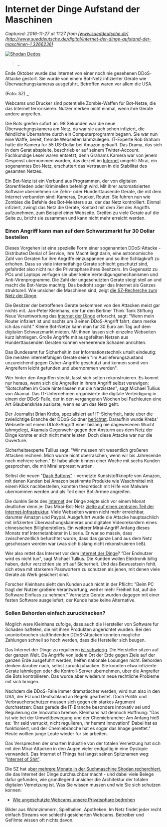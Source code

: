 # Internet der Dinge Aufstand der Maschinen

_Captured: 2016-11-27 at 11:27 from [www.sueddeutsche.de](http://www.sueddeutsche.de/digital/internet-der-dinge-aufstand-der-maschinen-1.3266236)_

[ ![Shodan Dedos](http://media-cdn.sueddeutsche.de/image/sz.1.3267946/940x528?v=1480100541000) ](http://media-cdn.sueddeutsche.de/image/sz.1.3267946/860x860?v=1480100541000)

> _ 

Ende Oktober wurde das Internet von einer noch nie gesehenen DDoS-Attacke gestort. Sie wurde von einem Bot-Netz infizierter Gerate wie Überwachungskameras ausgefuhrt. Betroffen waren vor allem die USA.

(Foto: SZ) _

Webcams und Drucker sind potentielle Zombie-Waffen fur Bot-Netze, die das Internet terrorisieren. Nutzer merken nicht einmal, wenn ihre Gerate andere angreifen.

Die Bots greifen sofort an. 98 Sekunden war die neue Überwachungskamera am Netz, da war sie auch schon infiziert, die feindliche Übernahme durch ein Computerprogramm begann. Sie war nun eine Waffe, bereit, fremde Webseiten lahmzulegen. IT-Experte Rob Graham hatte die Kamera fur 55 US-Dollar bei Amazon gekauft. Das Drama, das sich in dem Gerat abspielte, beschrieb er auf seinem Twitter-Account. Fachkundige Leser waren entsetzt, denn Grahams Kamera war von jenem Gespenst ubernommen worden, das derzeit im [Internet](http://www.sueddeutsche.de/thema/Internet) umgeht: Mirai, ein sogenanntes Bot-Netz, erschuttert das Vertrauen in die Stabilitat des gesamten Netzes.

Ein Bot-Netz ist ein Verbund aus Programmen, der von digitalen Storenfrieden oder Kriminellen befehligt wird. Mit ihrer automatisierten Software ubernehmen sie Zehn- oder Hunderttausende Gerate, die mit dem Internet verbunden sind: Kameras, Drucker, Router. Sie fuhren nun wie Zombies die Befehle des Bot-Meisters aus, der das Netz kontrolliert. Einmal infiziert, zwingt das Netz die Gerate, Kontakt mit dem Ziel des Angriffs aufzunehmen, zum Beispiel einer Webseite. Greifen zu viele Gerate auf die Seite zu, bricht sie zusammen und kann nicht mehr erreicht werden.

### Einen Angriff kann man auf dem Schwarzmarkt fur 30 Dollar bestellen

Dieses Vorgehen ist eine spezielle Form einer sogenannten DDoS-Attacke - Distributed Denial of Service, ihre Macht liegt darin, eine astronomische Zahl von Geraten fur ihre Angriffe einzuspannen und so ihre Schlagkraft zu erhohen. Dass so viele internetfahige Gerate schlecht geschutzt sind, gefahrdet also nicht nur die Privatsphare ihres Besitzers. Im Gegensatz zu PCs und Laptops verfugen sie uber keine Verteidigungsmechanismen und Anti-Virenprogramme. Die Zahl der ungeschutzten Gerate steigt steil an und macht die Bot-Netze machtig. Das bedroht sogar das Internet als Ganzes strukturell. Wie unsicher die Maschinen sind, zeigt [die SZ-Recherche zum Netz der Dinge](http://gfx.sueddeutsche.de/apps/58343704f38f33fb247b637d/www/).

Die Besitzer der betroffenen Gerate bekommen von den Attacken meist gar nichts mit. Jan-Peter Kleinhans, der fur den Berliner Think Tank Stiftung Neue Verantwortung das [Internet der Dinge](http://www.sueddeutsche.de/thema/Internet_der_Dinge) erforscht, sagt: "Wenn mein Router infiziert ist und nachts um 3 einen DDoS-Angriff fahrt, dann merke ich das nicht." Kleine Bot-Netze kann man fur 30 Euro am Tag auf dem digitalen Schwarzmarkt mieten. Mit ihnen lassen sich einzelne Webseiten kurz lahmlegen. Große Angriffe mit ausgefeilten Netzen aus Hunderttausenden Geraten konnen verheerende Schaden anrichten.

Das Bundesamt fur Sicherheit in der Informationstechnik urteilt eindeutig: Die meisten internetfahigen Gerate seien "im Auslieferungszustand unzureichend gegen Cyber-Angriffe geschutzt und konnen somit von Angreifern leicht gefunden und ubernommen werden".

  


Wer hinter den Angriffen steckt, lasst sich selten rekonstruieren. Es kommt nur heraus, wenn sich die Angreifer in ihrem Angriff selbst verewigen: "Botschaften im Code hinterlassen nur die Narzissten", sagt Michael Tullius von Akamai. Das IT-Unternehmen organisierte die digitale Verteidigung in einem der DDoS-Falle, der in den vergangenen Wochen bei Fachleuten eine Art Glaubenskrise ausloste, wenn es um das Netz geht.

Der Journalist Brian Krebs, spezialisiert auf [IT-Sicherheit](http://www.sueddeutsche.de/thema/IT-Sicherheit), hatte uber die zwielichtige Branche der DDoS-Soldner [berichtet](http://krebsonsecurity.com/2016/09/israeli-online-attack-service-vdos-earned-600000-in-two-years/). Daraufhin wurde Krebs' Webseite mit einem DDoS-Angriff einer bislang nie dagewesenen Wucht lahmgelegt, Akamais Gegenwehr gegen den Ansturm aus dem Netz der Dinge konnte er sich nicht mehr leisten. Doch diese Attacke war nur die Ouverture.

Sicherheitsexperte Tullius sagt: "Wir mussen mit wesentlich großeren Attacken rechnen. Mich wurde nicht uberraschen, wenn wir bis Jahresende noch mehrere sehen." Er habe allein binnen einer Woche mit sechs Kunden gesprochen, die mit Mirai erpresst wurden.

Selbst die neuen "[Dash Buttons"](http://www.sueddeutsche.de/digital/online-shopping-verbraucherschuetzer-wollen-amazon-wegen-dash-buttons-verklagen-1.3164828) \- vernetzte Kunststoffknopfe von Amazon, mit denen Kunden bei Amazon bestimmte Produkte wie Waschmittel mit einem Klick nachbestellen, konnten theoretisch mit Hilfe von Malware ubernommen werden und als Teil einer Bot-Armee angreifen.

Die dunkle Seite des [Internet](http://www.sueddeutsche.de/thema/Internet) der Dinge zeigte sich vor einem Monat deutlicher denn je: Das Mirai-Bot-Netz [zielte auf einen zentralen Teil der Internet-Infrastruktur](http://www.sueddeutsche.de/digital/it-sicherheit-massiver-hacker-angriff-zwingt-populaere-webseiten-in-die-knie-1.3217490). Viele Webseiten waren nicht mehr erreichbar, darunter Amazon und Paypal. Ausgefuhrt wurde die Attacke hauptsachlich mit infizierten Überwachungskameras und digitalen Videorekordern eines chinesischen Billigherstellers. Ein weiterer Mirai-Angriff Anfang dieses Monats traf Internetanbieter in Liberia. Er war so massiv, dass zwischenzeitlich befurchtet wurde, dass das ganze Land aus dem Netz geschossen worden war (was sich bislang nicht rekonstruieren ließ).

Wer also rettet das Internet vor dem [Internet der Dinge](http://www.sueddeutsche.de/thema/Internet_der_Dinge)? "Der Endnutzer wird es nicht tun", sagt Michael Tullius. Die Kunden wollen Elektronik billig haben, dafur verzichten sie oft auf Sicherheit. Und das Bewusstsein fehlt, sich etwa mit starkeren Passwortern zu schutzen als jenen, mit denen viele Gerate ab Werk gesichert sind.

Forscher Kleinhans sieht den Kunden auch nicht in der Pflicht: "Beim PC tragt der Nutzer großere Verantwortung, weil er mehr Freiheit hat, auf die Software Einfluss zu nehmen." Vernetzte Gerate wurden dagegen mit einer festen Software ausgeliefert, der Kunde habe keine Alternative.

### Sollen Behorden einfach zuruckhacken?

Moglich ware Kleinhans zufolge, dass auch die Hersteller von Software fur Schaden hafteten, die mit ihren Produkten angerichtet wurden. Bei den ununterbrochen stattfindenden DDoS-Attacken konnten mogliche Zahlungen schnell so hoch werden, dass die Hersteller sich beugen.

Das Internet der Dinge zu regulieren [ist schwierig](http://www.sueddeutsche.de/digital/it-sicherheit-das-internet-der-dinge-kann-zur-waffe-werden-1.3217750). Die Hersteller sitzen auf der ganzen Welt. Da Angriffe von jedem Ort der Erde gegen Ziele auf der ganzen Erde ausgefuhrt werden, helfen nationale Losungen nicht. Behorden denken daruber nach, selbst zuruckzuhacken. Sie konnten etwa infizierte Gerate lahmlegen oder die Kontroll-Server ubernehmen, uber die Angreifer die Bots kontrollieren. Das wurde aber wiederum neue rechtliche Probleme mit sich bringen.

Nachdem die DDoS-Falle immer dramatischer werden, wird nun also in den USA, der EU und Deutschland an Regeln gearbeitet. Doch Politik und Verbraucherschutzer mussen sich gegen ein starkes Argument durchsetzen: Dass gerade die IT-Branche besonders innovativ sei und Regulierung die Innovation bremse. Kleinhans hat dennoch Hoffnung: "Das ist wie bei der Umweltbewegung und der Chemiebranche: Am Anfang hieß es: 'Ihr seid verruckt, nicht regulieren, ihr hemmt Innovation!' Dabei hat es funktioniert, und der Chemiebranche hat es sogar das Image gerettet." Heute wollten junge Leute wieder fur sie arbeiten.

Das Versprechen der smarten Industrie von der totalen Vernetzung hat sich mit den Mirai-Attacken in den Augen vieler endgultig in eine Dystopie verwandelt. Das Internet of Things hat langst seinen Spitznamen weg: "[Internet of Shit"](https://twitter.com/search?src=typd&q=%23internetofshit).

Die SZ hat u[ber mehrere Monate in der Suchmaschine Shodan recherchiert](http://www.sueddeutsche.de/digital/sz-werkstatt-blick-in-fremde-wohnzimmer-1.3266164), die das Internet der Dinge durchsuchbar macht - und dabei viele Belege dafur gefunden, wie grundlegend unsicher die Architektur der totalen digitalen Vernetzung ist. Was Sie wissen mussen und wie Sie sich schutzen konnen:

  * [ Wie ungeschutzte Webcams unsere Privatsphare bedrohen ](http://www.sueddeutsche.de/digital/it-sicherheit-wie-ungeschuetzte-webcams-unsere-privatsphaere-bedrohen-1.3262771)

Bilder aus Wohnzimmern, Spielhallen, Apotheken: Im Netz findet jeder recht einfach Streams von schlecht gesicherten Webcams. Betreiber und Gefilmte wissen oft nichts davon. 
